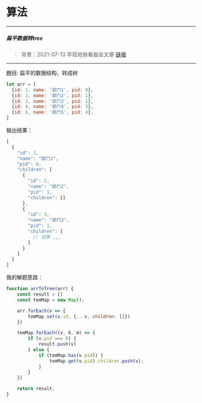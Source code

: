 # 算法

---

##### 扁平数据转tree

> 背景：2021-07-13 早班地铁看掘金文章 [链接](https://juejin.cn/post/6983904373508145189)

---

題目: 扁平的数据结构，转成树

```javascript
let arr = [
  {id: 1, name: '部门1', pid: 0},
  {id: 2, name: '部门2', pid: 1},
  {id: 3, name: '部门3', pid: 1},
  {id: 4, name: '部门4', pid: 3},
  {id: 5, name: '部门5', pid: 4},
]
```

输出结果：

```javascript
[
  {
    "id": 1,
    "name": "部门1",
    "pid": 0,
    "children": [
      {
        "id": 2,
        "name": "部门2",
        "pid": 1,
        "children": []
      },
      {
        "id": 3,
        "name": "部门3",
        "pid": 1,
        "children": [
          // 结果 ,,,
        ]
      }
    ]
  }
]
```

我的解题思路：

```javascript
function arrToTree(arr) {
    const result = []
    const temMap = new Map();

    arr.forEach(v => {
        temMap.set(v.id, {...v, children: []})
    })

    temMap.forEach((v, k, m) => {
        if (v.pid === 0) {
            result.push(v)
        } else {
            if (temMap.has(v.pid)) {
                temMap.get(v.pid).children.push(v);
            }
        }
    })

    return result;
}
```